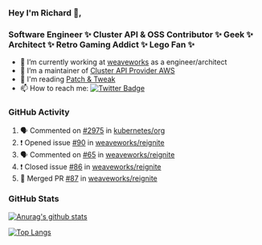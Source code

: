 ### Hey I'm Richard 👋, 

<h3 align="left">Software Engineer ✨ Cluster API & OSS Contributor ✨ Geek ✨ Architect ✨ Retro Gaming Addict ✨ Lego Fan ✨</h3>

- 🔭 I’m currently working at [weaveworks](https://github.com/weaveworks) as a engineer/architect
- 👯 I’m a maintainer of [Cluster API Provider AWS](https://github.com/kubernetes-sigs/cluster-api-provider-aws)
- 💬 I'm reading [Patch & Tweak](https://bjooks.com/products/patch-tweak-exploring-modular-synthesis)
- 📫 How to reach me: [![Twitter Badge](https://img.shields.io/badge/-@fruit_case-00acee?style=flat&logo=Twitter&logoColor=white)](https://twitter.com/intent/follow?screen_name=fruit_case "Follow on Twitter")

### GitHub Activity 

<!--START_SECTION:activity-->
1. 🗣 Commented on [#2975](https://github.com/kubernetes/org/issues/2975) in [kubernetes/org](https://github.com/kubernetes/org)
2. ❗️ Opened issue [#90](https://github.com/weaveworks/reignite/issues/90) in [weaveworks/reignite](https://github.com/weaveworks/reignite)
3. 🗣 Commented on [#65](https://github.com/weaveworks/reignite/issues/65) in [weaveworks/reignite](https://github.com/weaveworks/reignite)
4. ❗️ Closed issue [#86](https://github.com/weaveworks/reignite/issues/86) in [weaveworks/reignite](https://github.com/weaveworks/reignite)
5. 🎉 Merged PR [#87](https://github.com/weaveworks/reignite/pull/87) in [weaveworks/reignite](https://github.com/weaveworks/reignite)
<!--END_SECTION:activity-->

### GitHub Stats

[![Anurag's github stats](https://github-readme-stats.vercel.app/api?username=richardcase&count_private=true&show_icons=true)](https://github.com/anuraghazra/github-readme-stats)

[![Top Langs](https://github-readme-stats.vercel.app/api/top-langs/?username=richardcase&hide=html&layout=compact)](https://github.com/anuraghazra/github-readme-stats)
